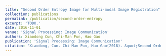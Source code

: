 ```yaml
---
title: "Second Order Entropy Image for Multi-modal Image Registration"
collection: publications
permalink: /publication/second-order-entropy
excerpt: 'TODO.'
date: 2016-11-01
venue: 'Signal Processing: Image Communication'
authors: Xiaodong Cun, Chi-Man Pun, Hao Gao
publication: 'Signal Processing: Image Communication'
citation: 'Xiaodong, Cun. Chi-Man Pun, Hao Gao(2018). &quot;Second Order Entropy Image for Multi-modal Image Registration&quot; <i>, Signal Processing: Image Communication</i>.'
---
```


<!-- This paper is about the number 3. The number 4 is left for future work. -->

<!-- [Download paper here](http://academicpages.github.io/files/paper3.pdf) -->
